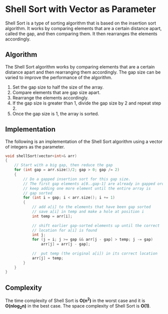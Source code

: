 

# Shell Sort with Vector<int> as Parameter
Shell Sort is a type of sorting algorithm that is based on the insertion sort algorithm. It works by comparing elements that are a certain distance apart, called the gap, and then comparing them. It then rearranges the elements accordingly.

## Algorithm
The Shell Sort algorithm works by comparing elements that are a certain distance apart and then rearranging them accordingly. The gap size can be varied to improve the performance of the algorithm.

1. Set the gap size to half the size of the array.
2. Compare elements that are gap size apart.
3. Rearrange the elements accordingly.
4. If the gap size is greater than 1, divide the gap size by 2 and repeat step 2.
5. Once the gap size is 1, the array is sorted.

## Implementation
The following is an implementation of the Shell Sort algorithm using a vector of integers as the parameter.

```cpp
void shellSort(vector<int>& arr) 
{ 
    // Start with a big gap, then reduce the gap 
    for (int gap = arr.size()/2; gap > 0; gap /= 2) 
    { 
        // Do a gapped insertion sort for this gap size. 
        // The first gap elements a[0..gap-1] are already in gapped order 
        // keep adding one more element until the entire array is 
        // gap sorted 
        for (int i = gap; i < arr.size(); i += 1) 
        { 
            // add a[i] to the elements that have been gap sorted 
            // save a[i] in temp and make a hole at position i 
            int temp = arr[i]; 
  
            // shift earlier gap-sorted elements up until the correct 
            // location for a[i] is found 
            int j;             
            for (j = i; j >= gap && arr[j - gap] > temp; j -= gap) 
                arr[j] = arr[j - gap]; 
              
            //  put temp (the original a[i]) in its correct location 
            arr[j] = temp; 
        } 
    } 
} 
```

## Complexity
The time complexity of Shell Sort is **O(n<sup>2</sup>)** in the worst case and it is **O(nlog<sub>2</sub>n)** in the best case. The space complexity of Shell Sort is **O(1)**.